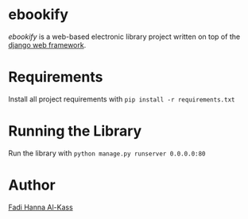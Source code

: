 # ebookify
<i>ebookify</i> is a web-based electronic library project written on top of the [django web framework](#).

# Requirements
Install all project requirements with `pip install -r requirements.txt`

# Running the Library
Run the library with `python manage.py runserver 0.0.0.0:80`

# Author
[Fadi Hanna Al-Kass](http://github.com/alkass)
